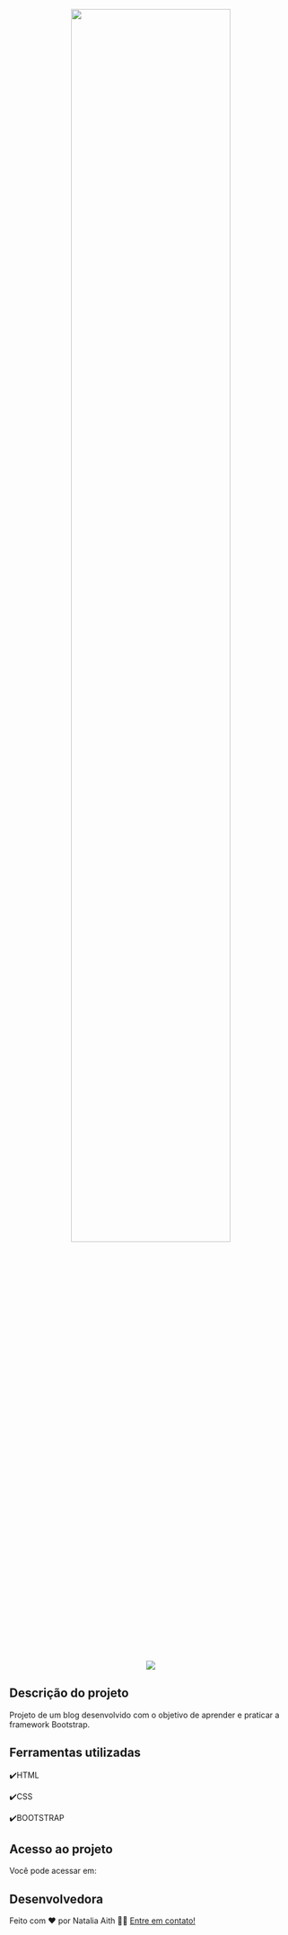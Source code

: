 <p align="center">
<img width=75% src="x">
</p>
<p align="center">
<img src="http://img.shields.io/static/v1?label=STATUS&message=EM+ANDAMENTO&color=GREEN&style=for-the-badge"/>
</p>


<h2>Descrição do projeto </h2>
  Projeto de um blog desenvolvido com o objetivo de aprender e praticar a framework Bootstrap.
<p>
  
</p>

## Ferramentas utilizadas
:heavy_check_mark:HTML

:heavy_check_mark:CSS

:heavy_check_mark:BOOTSTRAP
###

## Acesso ao projeto

Você pode acessar em: 

## Desenvolvedora

Feito com ❤️ por Natalia Aith 👋🏽 [Entre em contato!](https://www.linkedin.com/in/natalia-aith)
